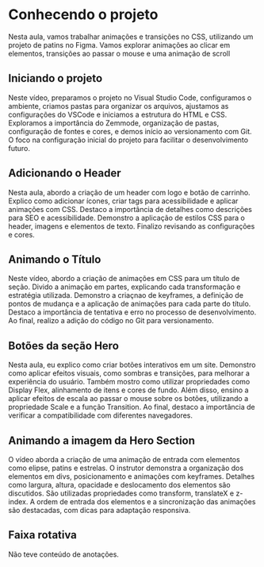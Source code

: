 # Conhecendo o projeto
Nesta aula, vamos trabalhar animações e transições no CSS, utilizando um projeto de patins no Figma. Vamos explorar animações ao clicar em elementos, transições ao passar o mouse e uma animação de scroll

## Iniciando o projeto
Neste vídeo, preparamos o projeto no Visual Studio Code, configuramos o ambiente, criamos pastas para organizar os arquivos, ajustamos as configurações do VSCode e iniciamos a estrutura do HTML e CSS. Exploramos a importância do Zemmode, organização de pastas, configuração de fontes e cores, e demos início ao versionamento com Git. O foco na configuração inicial do projeto para facilitar o desenvolvimento futuro.

## Adicionando o Header
Nesta aula, abordo a criação de um header com logo e botão de carrinho. Explico como adicionar ícones, criar tags para acessibilidade e aplicar animações com CSS. Destaco a importância de detalhes como descrições para SEO e acessibilidade. Demonstro a aplicação de estilos CSS para o header, imagens e elementos de texto. Finalizo revisando as configurações e cores.

## Animando o Título
Neste vídeo, abordo a criação de animações em CSS para um título de seção. Divido a animação em partes, explicando cada transformação e estratégia utilizada. Demonstro a criaçnao de keyframes, a definição de pontos de mudança e a aplicação de animações para cada parte do título. Destaco a importância de tentativa e erro no processo de desenvolvimento. Ao final, realizo a adição do código no Git para versionamento.

## Botões da seção Hero
Nesta aula, eu explico como criar botões interativos em um site. Demonstro como aplicar efeitos visuais, como sombras e transições, para melhorar a experiência do usuário. Também mostro como utilizar propriedades como Display Flex, alinhamento de itens e cores de fundo. Além disso, ensino a aplicar efeitos de escala ao passar o mouse sobre os botões, utilizando a propriedade Scale e a função Transition. Ao final, destaco a importância de verificar a compatibilidade com diferentes navegadores.

## Animando a imagem da Hero Section
O vídeo aborda a criação de uma animação de entrada com elementos como elipse, patins e estrelas. O instrutor demonstra a organização dos elementos em divs, posicionamento e animações com keyframes. Detalhes como largura, altura, opacidade e deslocamento dos elementos são discutidos. São utilizadas propriedades como transform, translateX e z-index. A ordem de entrada dos elementos e a sincronização das animações são destacadas, com dicas para adaptação responsiva.

## Faixa rotativa
Não teve conteúdo de anotações.

